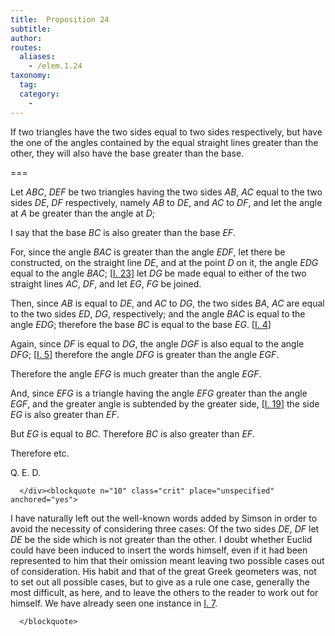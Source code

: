 ```yaml
---
title:  Proposition 24
subtitle: 
author:
routes:
  aliases:
    - /elem.1.24
taxonomy:
  tag:
  category:
    - 
---
```


If two triangles have the two sides equal to two sides respectively, but have the one of the angles contained by the equal straight lines greater than the other, they will also have the base greater than the base. <lb n="5"/>

===

<p>Let <em>ABC</em>, <em>DEF</em> be two triangles having the two sides <em>AB</em>, <em>AC</em> equal to the two sides <em>DE</em>, <em>DF</em> respectively, namely <em>AB</em> to <em>DE</em>, and <em>AC</em> to <em>DF</em>, and let the angle at <em>A</em> be greater than the angle at <em>D</em>;</p>


<p>I say that the base <em>BC</em> is also greater than the base <em>EF</em>. <lb n="10"/></p>


<p>For, since the angle <em>BAC</em> is greater than the angle <em>EDF</em>, let there be constructed, on the straight line <em>DE</em>, and at the point <em>D</em> on it, the angle <em>EDG</em>
<lb n="15"/>equal to the angle <em>BAC</em>; [<a href="/elem.1.23">I. 23</a>] let <em>DG</em> be made equal to either of the two straight lines <em>AC</em>, <em>DF</em>, and let <em>EG</em>, <em>FG</em> be joined. 
<pb n="297"/></p>


<p>Then, since <em>AB</em> is equal to <em>DE</em>, and <em>AC</em> to <em>DG</em>, <lb n="20"/>the two sides <em>BA</em>, <em>AC</em> are equal to the two sides <em>ED</em>, <em>DG</em>, respectively; <span class="center">and the angle <em>BAC</em> is equal to the angle <em>EDG</em>; therefore the base <em>BC</em> is equal to the base <em>EG</em>. [<a href="/elem.1.4">I. 4</a>]</span></p>


<p>Again, since <em>DF</em> is equal to <em>DG</em>, <lb n="25"/><span class="center">the angle <em>DGF</em> is also equal to the angle <em>DFG</em>; [<a href="/elem.1.5">I. 5</a>] therefore the angle <em>DFG</em> is greater than the angle <em>EGF</em>.</span></p>


<p>Therefore the angle <em>EFG</em> is much greater than the angle <em>EGF</em>.</p>


<p>And, since <em>EFG</em> is a triangle having the angle <em>EFG</em>
<lb n="30"/>greater than the angle <em>EGF</em>, <span class="center">and the greater angle is subtended by the greater side, [<a href="/elem.1.19">I. 19</a>] the side <em>EG</em> is also greater than <em>EF</em>.</span></p>


<p>But <em>EG</em> is equal to <em>BC</em>. <span class="center">Therefore <em>BC</em> is also greater than <em>EF</em>.</span>
<lb n="35"/></p>


<p>Therefore etc.</p>

<div class="QED">
       
<p>Q. E. D.</p>

      </div><blockquote n="10" class="crit" place="unspecified" anchored="yes">
       
<p>I have naturally left out the well-known words added by Simson in order to avoid the necessity of considering three cases: <quote>Of the two sides <em>DE</em>, <em>DF</em> let <em>DE</em> be the side which is not greater than the other.</quote>
 I doubt whether Euclid could have been induced to insert the words himself, even if it had been represented to him that their omission meant leaving two possible cases out of consideration. His habit and that of the great Greek geometers was, not to set out all possible cases, but to give as a rule one case, generally the most difficult, as here, and to leave the others to the reader to work out for himself. We have already seen one instance in <a href="/elem.1.7">I. 7</a>.</p>

      </blockquote>
